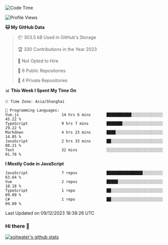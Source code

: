 <!--START_SECTION:waka-->
![Code Time](http://img.shields.io/badge/Code%20Time-2%2C900%20hrs%2031%20mins-blue)

![Profile Views](http://img.shields.io/badge/Profile%20Views-12-blue)

**🐱 My GitHub Data** 

> 📦 303.5 kB Used in GitHub's Storage 
 > 
> 🏆 330 Contributions in the Year 2023
 > 
> 🚫 Not Opted to Hire
 > 
> 📜 6 Public Repositories 
 > 
> 🔑 4 Private Repositories 
 > 
📊 **This Week I Spent My Time On** 

```text
🕑︎ Time Zone: Asia/Shanghai

💬 Programming Languages: 
Vue.js                   14 hrs 6 mins       ███████████░░░░░░░░░░░░░░   45.22 % 
TypeScript               9 hrs 7 mins        ███████░░░░░░░░░░░░░░░░░░   29.22 % 
Markdown                 4 hrs 23 mins       ████░░░░░░░░░░░░░░░░░░░░░   14.05 % 
JavaScript               2 hrs 33 mins       ██░░░░░░░░░░░░░░░░░░░░░░░   08.21 % 
Text                     32 mins             ░░░░░░░░░░░░░░░░░░░░░░░░░   01.76 % 
```

**I Mostly Code in JavaScript** 

```text
JavaScript               7 repos             ████████████████░░░░░░░░░   63.64 % 
Vue                      2 repos             █████░░░░░░░░░░░░░░░░░░░░   18.18 % 
TypeScript               1 repo              ██░░░░░░░░░░░░░░░░░░░░░░░   09.09 % 
C#                       1 repo              ██░░░░░░░░░░░░░░░░░░░░░░░   09.09 % 
```




 Last Updated on 09/12/2023 18:38:26 UTC
<!--END_SECTION:waka-->

### Hi there 👋
[![soitwater's github stats](https://github-readme-stats.vercel.app/api?username=soitwater)](https://github.com/soitwater/github-readme-stats)
